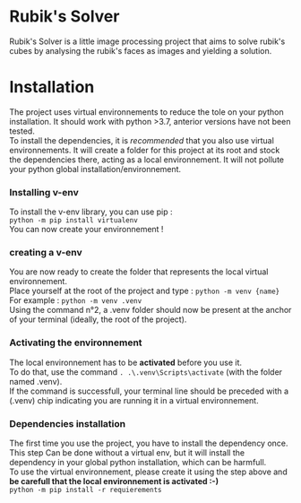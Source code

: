 # Rubik's Solver
Rubik's Solver is a little image processing project that aims to solve rubik's cubes by analysing the rubik's faces as images and yielding a solution.

# Installation
The project uses virtual environnements to reduce the tole on your python installation. It should work with python >3.7, anterior versions have not been tested.\
To install the dependencies, it is _recommended_ that you also use virtual environnements. It will create a folder for this project at its root and stock the dependencies there, acting as a local environnement. It will not pollute your python global installation/environnement.

### Installing v-env
To install the v-env library, you can use pip :\
```python -m pip install virtualenv```\
You can now create your environnement !

### creating a v-env
You are now ready to create the folder that represents the local virtual environnement.\
Place yourself at the root of the project and type : ```python -m venv {name}```\
For example : ```python -m venv .venv```\
Using the command n°2, a .venv folder should now be present at the anchor of your terminal (ideally, the root of the project).

### Activating the environnement
The local environnement has to be __activated__ before you use it.\
To do that, use the command ```. .\.venv\Scripts\activate``` (with the folder named .venv).\
If the command is successfull, your terminal line should be preceded with a (.venv) chip indicating you are running it in a virtual environnement.

### Dependencies installation
The first time you use the project, you have to install the dependency once.\
This step Can be done without a virtual env, but it will install the dependency in your global python installation, which can be harmfull.\
To use the virtual environnement, please create it using the step above and __be carefull that the local environnement is activated :-)__\
```python -m pip install -r requierements```